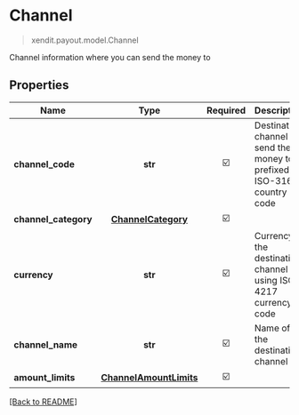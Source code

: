 # Channel
> xendit.payout.model.Channel

Channel information where you can send the money to

## Properties
| Name | Type | Required | Description | Examples |
|------------|:-------------:|:-------------:|-------------|:-------------:|
| **channel_code** | **str** | ☑️ | Destination channel to send the money to, prefixed by ISO-3166 country code |  | |
| **channel_category** | [**ChannelCategory**](ChannelCategory.md) | ☑️ |  |  | |
| **currency** | **str** | ☑️ | Currency of the destination channel using ISO-4217 currency code |  | |
| **channel_name** | **str** | ☑️ | Name of the destination channel |  | |
| **amount_limits** | [**ChannelAmountLimits**](ChannelAmountLimits.md) | ☑️ |  |  | |


[[Back to README]](../../README.md)


